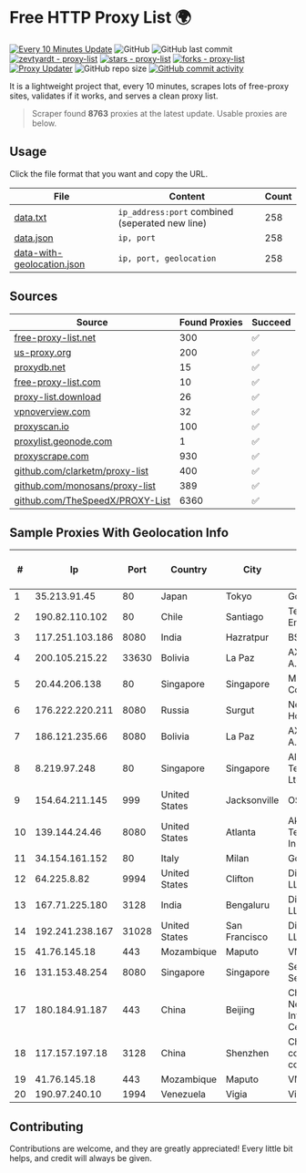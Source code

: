 
# Free HTTP Proxy List 🌍

[![Every 10 Minutes Update](https://github.com/mertguvencli/http-proxy-list/actions/workflows/main.yml/badge.svg?branch=main)](https://github.com/mertguvencli/http-proxy-list/actions/workflows/main.yml)
![GitHub](https://img.shields.io/github/license/mertguvencli/http-proxy-list)
![GitHub last commit](https://img.shields.io/github/last-commit/mertguvencli/http-proxy-list)
[![zevtyardt - proxy-list](https://img.shields.io/static/v1?label=zevtyardt&message=proxy-list&color=blue&logo=github)](https://github.com/zevtyardt/proxy-list "Go to GitHub repo")
[![stars - proxy-list](https://img.shields.io/github/stars/zevtyardt/proxy-list?style=social)](https://github.com/zevtyardt/proxy-list)
[![forks - proxy-list](https://img.shields.io/github/forks/zevtyardt/proxy-list?style=social)](https://github.com/zevtyardt/proxy-list)
[![Proxy Updater](https://github.com/zevtyardt/proxy-list/workflows/Proxy%20Updater/badge.svg)](https://github.com/zevtyardt/proxy-list/actions?query=workflow:"Proxy+Updater")
![GitHub repo size](https://img.shields.io/github/repo-size/zevtyardt/proxy-list)
[![GitHub commit activity](https://img.shields.io/github/commit-activity/m/zevtyardt/proxy-list?logo=commits)](https://github.com/zevtyardt/proxy-list/commits/main)

It is a lightweight project that, every 10 minutes, scrapes lots of free-proxy sites, validates if it works, and serves a clean proxy list.

> Scraper found **8763** proxies at the latest update. Usable proxies are below.

## Usage

Click the file format that you want and copy the URL.

|File|Content|Count|
|----|-------|-----|
|[data.txt](https://raw.githubusercontent.com/mertguvencli/http-proxy-list/main/proxy-list/data.txt)|`ip_address:port` combined (seperated new line)|258|
|[data.json](https://raw.githubusercontent.com/mertguvencli/http-proxy-list/main/proxy-list/data.json)|`ip, port`|258|
|[data-with-geolocation.json](https://raw.githubusercontent.com/mertguvencli/http-proxy-list/main/proxy-list/data-with-geolocation.json)|`ip, port, geolocation`|258|

## Sources

|Source|Found Proxies|Succeed|
|------|-------------|-------|
|[free-proxy-list.net](https://free-proxy-list.net)|300|✅|
|[us-proxy.org](https://www.us-proxy.org)|200|✅|
|[proxydb.net](http://proxydb.net)|15|✅|
|[free-proxy-list.com](https://free-proxy-list.com/?page=&port=&type%5B%5D=http&type%5B%5D=https&up_time=0&search=Search)|10|✅|
|[proxy-list.download](https://www.proxy-list.download/HTTP)|26|✅|
|[vpnoverview.com](https://vpnoverview.com/privacy/anonymous-browsing/free-proxy-servers)|32|✅|
|[proxyscan.io](https://www.proxyscan.io)|100|✅|
|[proxylist.geonode.com](https://proxylist.geonode.com/api/proxy-list?limit=300&page=1&sort_by=lastChecked&sort_type=desc&protocols=http,https)|1|✅|
|[proxyscrape.com](https://api.proxyscrape.com/v2/?request=displayproxies&protocol=http&timeout=10000&country=all&ssl=all&anonymity=all)|930|✅|
|[github.com/clarketm/proxy-list](https://raw.githubusercontent.com/clarketm/proxy-list/master/proxy-list-raw.txt)|400|✅|
|[github.com/monosans/proxy-list](https://raw.githubusercontent.com/monosans/proxy-list/main/proxies/http.txt)|389|✅|
|[github.com/TheSpeedX/PROXY-List](https://raw.githubusercontent.com/TheSpeedX/PROXY-List/master/http.txt)|6360|✅|


## Sample Proxies With Geolocation Info

|#|Ip|Port|Country|City|Internet Service Provider|
|-|--|----|-------|----|-------------------------|
|1|35.213.91.45|80|Japan|Tokyo|Google LLC|
|2|190.82.110.102|80|Chile|Santiago|Telefonica Empresas|
|3|117.251.103.186|8080|India|Hazratpur|BSNL Internet|
|4|200.105.215.22|33630|Bolivia|La Paz|AXS Bolivia S. A.|
|5|20.44.206.138|80|Singapore|Singapore|Microsoft Corporation|
|6|176.222.220.211|8080|Russia|Surgut|Net By Net Holding LLC|
|7|186.121.235.66|8080|Bolivia|La Paz|AXS Bolivia S. A.|
|8|8.219.97.248|80|Singapore|Singapore|Alibaba (US) Technology Co., Ltd.|
|9|154.64.211.145|999|United States|Jacksonville|OSNET Wireless|
|10|139.144.24.46|8080|United States|Atlanta|Akamai Technologies, Inc.|
|11|34.154.161.152|80|Italy|Milan|Google LLC|
|12|64.225.8.82|9994|United States|Clifton|DigitalOcean, LLC|
|13|167.71.225.180|3128|India|Bengaluru|DigitalOcean, LLC|
|14|192.241.238.167|31028|United States|San Francisco|DigitalOcean, LLC|
|15|41.76.145.18|443|Mozambique|Maputo|VM  S.A|
|16|131.153.48.254|8080|Singapore|Singapore|Secured Servers LLC|
|17|180.184.91.187|443|China|Beijing|China Internet Network Information Center|
|18|117.157.197.18|3128|China|Shenzhen|China Mobile communications corporation|
|19|41.76.145.18|443|Mozambique|Maputo|VM  S.A|
|20|190.97.240.10|1994|Venezuela|Vigia|Viginet C.A|



## Contributing

Contributions are welcome, and they are greatly appreciated! Every
little bit helps, and credit will always be given.


